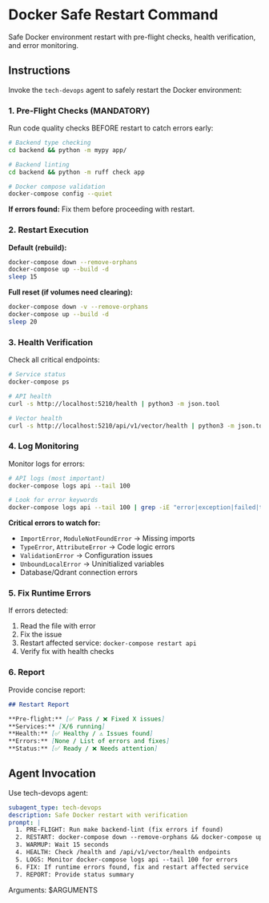 # Docker Safe Restart Command

Safe Docker environment restart with pre-flight checks, health verification, and error monitoring.

## Instructions

Invoke the `tech-devops` agent to safely restart the Docker environment:

### 1. Pre-Flight Checks (MANDATORY)

Run code quality checks BEFORE restart to catch errors early:

```bash
# Backend type checking
cd backend && python -m mypy app/

# Backend linting
cd backend && python -m ruff check app

# Docker compose validation
docker-compose config --quiet
```

**If errors found:** Fix them before proceeding with restart.

### 2. Restart Execution

**Default (rebuild):**
```bash
docker-compose down --remove-orphans
docker-compose up --build -d
sleep 15
```

**Full reset (if volumes need clearing):**
```bash
docker-compose down -v --remove-orphans
docker-compose up --build -d
sleep 20
```

### 3. Health Verification

Check all critical endpoints:

```bash
# Service status
docker-compose ps

# API health
curl -s http://localhost:5210/health | python3 -m json.tool

# Vector health
curl -s http://localhost:5210/api/v1/vector/health | python3 -m json.tool
```

### 4. Log Monitoring

Monitor logs for errors:

```bash
# API logs (most important)
docker-compose logs api --tail 100

# Look for error keywords
docker-compose logs api --tail 100 | grep -iE "error|exception|failed|traceback"
```

**Critical errors to watch for:**
- `ImportError`, `ModuleNotFoundError` → Missing imports
- `TypeError`, `AttributeError` → Code logic errors
- `ValidationError` → Configuration issues
- `UnboundLocalError` → Uninitialized variables
- Database/Qdrant connection errors

### 5. Fix Runtime Errors

If errors detected:
1. Read the file with error
2. Fix the issue
3. Restart affected service: `docker-compose restart api`
4. Verify fix with health checks

### 6. Report

Provide concise report:

```markdown
## Restart Report

**Pre-flight:** [✅ Pass / ❌ Fixed X issues]
**Services:** [X/6 running]
**Health:** [✅ Healthy / ⚠️ Issues found]
**Errors:** [None / List of errors and fixes]
**Status:** [✅ Ready / ❌ Needs attention]
```

## Agent Invocation

Use tech-devops agent:

```yaml
subagent_type: tech-devops
description: Safe Docker restart with verification
prompt: |
  1. PRE-FLIGHT: Run make backend-lint (fix errors if found)
  2. RESTART: docker-compose down --remove-orphans && docker-compose up --build -d
  3. WARMUP: Wait 15 seconds
  4. HEALTH: Check /health and /api/v1/vector/health endpoints
  5. LOGS: Monitor docker-compose logs api --tail 100 for errors
  6. FIX: If runtime errors found, fix and restart affected service
  7. REPORT: Provide status summary
```

Arguments: $ARGUMENTS
